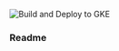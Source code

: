 ![Build and Deploy to GKE](https://github.com/isyutaro/nginx-ingress/workflows/Build%20and%20Deploy%20to%20GKE/badge.svg)

### Readme
